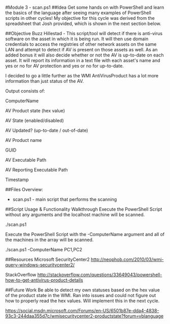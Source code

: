 #Module 3 - scan.ps1
##Idea
Get some hands on with PowerShell and learn the basics of the language after seeing many examples of PowerShell scripts in other cycles! My objective for this cycle was derived from the spreadsheet that Josh provided, which is shown in the next section below.

##Objective
Buzz Hillestad - This script/tool will detect if there is anti-virus software on the asset in which it is being run. It will then use domain credentials to access the registries of other network assets on the same LAN and attempt to detect if AV is present on those assets as well. As an added bonus it will also decide whether or not the AV is up-to-date on each asset. It will report its information in a text file with each asset's name and yes or no for AV protection and yes or no for up-to-date.

I decided to go a little further as the WMI AntiVirusProduct has a lot more information than just status of the AV.

Output consists of:

ComputerName

AV Product state (hex value)

AV State (enabled/disabled)

AV Updated? (up-to-date / out-of-date)

AV Product name

GUID

AV Executable Path

AV Reporting Executable Path

Timestamp

##Files Overview:
* scan.ps1 - main script that performs the scanning

##Script Usage & Functionality Walkthrough
Execute the PowerShell Script without any arguments and the localhost machine will be scanned.

./scan.ps1

Execute the PowerShell Script with the -ComputerName argument and all of the machines in the array will be scanned.

./scan.ps1 -ComputerName PC1,PC2

##Resources
Microsoft SecurityCenter2
http://neophob.com/2010/03/wmi-query-windows-securitycenter2/

StackOverflow
http://stackoverflow.com/questions/33649043/powershell-how-to-get-antivirus-product-details

##Future Work
Be able to detect my own statuses based on the hex value of the product state in the WMI.  Ran into issues and could not figure out how to properly read the hex values.  Will implement this in the next cycle.

https://social.msdn.microsoft.com/Forums/en-US/6501b87e-dda4-4838-93c3-244daa355d7c/wmisecuritycenter2-productstate?forum=vblanguage

